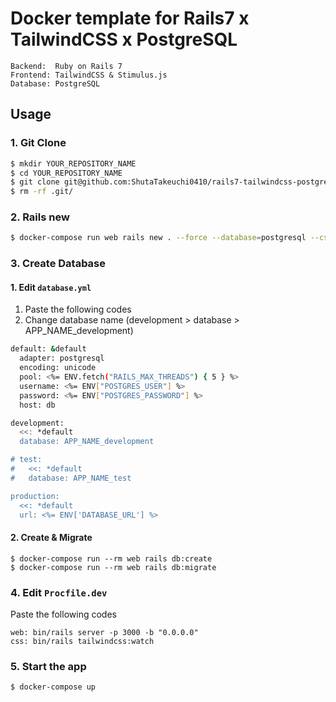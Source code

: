 # Docker template for Rails7 x TailwindCSS x PostgreSQL

```
Backend:  Ruby on Rails 7
Frontend: TailwindCSS & Stimulus.js
Database: PostgreSQL
```

## Usage

### 1. Git Clone

```bash
$ mkdir YOUR_REPOSITORY_NAME
$ cd YOUR_REPOSITORY_NAME
$ git clone git@github.com:ShutaTakeuchi0410/rails7-tailwindcss-postgres-docker-template.git .
$ rm -rf .git/
```

### 2. Rails new

```bash
$ docker-compose run web rails new . --force --database=postgresql --css tailwind
```

### 3. Create Database

#### 1. Edit `database.yml`
1. Paste the following codes
2. Change database name (development > database > APP_NAME_development)

```bash
default: &default
  adapter: postgresql
  encoding: unicode
  pool: <%= ENV.fetch("RAILS_MAX_THREADS") { 5 } %>
  username: <%= ENV["POSTGRES_USER"] %>
  password: <%= ENV["POSTGRES_PASSWORD"] %>
  host: db

development:
  <<: *default
  database: APP_NAME_development

# test:
#   <<: *default
#   database: APP_NAME_test

production:
  <<: *default
  url: <%= ENV['DATABASE_URL'] %>
```

#### 2. Create & Migrate
```
$ docker-compose run --rm web rails db:create
$ docker-compose run --rm web rails db:migrate
```

### 4. Edit `Procfile.dev`
Paste the following codes

```
web: bin/rails server -p 3000 -b "0.0.0.0"
css: bin/rails tailwindcss:watch
```

### 5. Start the app
```
$ docker-compose up
```